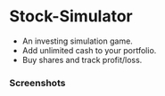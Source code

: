 # Stock-Simulator
* An investing simulation game.
* Add unlimited cash to your portfolio.
* Buy shares and track profit/loss.

<h3>Screenshots</h3>
